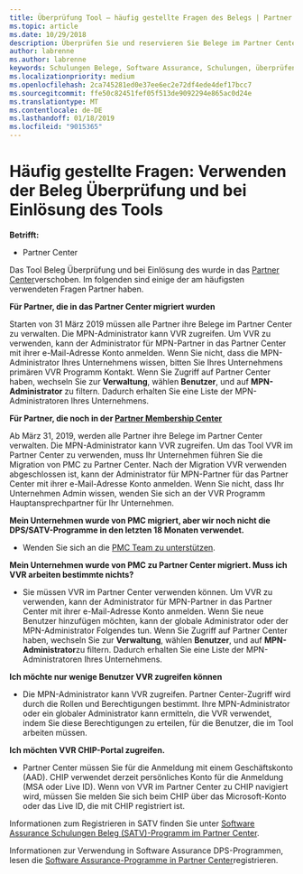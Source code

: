 ```yaml
---
title: Überprüfung Tool – häufig gestellte Fragen des Belegs | Partner Center
ms.topic: article
ms.date: 10/29/2018
description: Überprüfen Sie und reservieren Sie Belege im Partner Center
author: labrenne
ms.author: labrenne
keywords: Schulungen Belege, Software Assurance, Schulungen, überprüfen, Belege, reservieren Beleg
ms.localizationpriority: medium
ms.openlocfilehash: 2ca745281ed0e37ee6ec2e72df4ede4def17bcc7
ms.sourcegitcommit: ffe50c82451fef05f513de9092294e865ac0d24e
ms.translationtype: MT
ms.contentlocale: de-DE
ms.lasthandoff: 01/18/2019
ms.locfileid: "9015365"
---
```

# <a name="faq-using-the-voucher-validation-and-redemption-tool"></a>Häufig gestellte Fragen: Verwenden der Beleg Überprüfung und bei Einlösung des Tools 

**Betrifft:**

- Partner Center

Das Tool Beleg Überprüfung und bei Einlösung des wurde in das [Partner Center](https://partner.microsoft.com/en-us/pcv/dashboard/overview)verschoben. Im folgenden sind einige der am häufigsten verwendeten Fragen Partner haben. 

**Für Partner, die in das Partner Center migriert wurden**

 Starten von 31 März 2019 müssen alle Partner ihre Belege im Partner Center zu verwalten. Die MPN-Administrator kann VVR zugreifen. Um VVR zu verwenden, kann der Administrator für MPN-Partner in das Partner Center mit ihrer e-Mail-Adresse Konto anmelden. Wenn Sie nicht, dass die MPN-Administrator Ihres Unternehmens wissen, bitten Sie Ihres Unternehmens primären VVR Programm Kontakt.  Wenn Sie Zugriff auf Partner Center haben, wechseln Sie zur **Verwaltung**, wählen **Benutzer**, und auf **MPN-Administrator** zu filtern. Dadurch erhalten Sie eine Liste der MPN-Administratoren Ihres Unternehmens.  

**Für Partner, die noch in der [Partner Membership Center](https://partner.microsoft.com/)**

Ab März 31, 2019, werden alle Partner ihre Belege im Partner Center verwalten. Die MPN-Administrator kann VVR zugreifen. Um das Tool VVR im Partner Center zu verwenden, muss Ihr Unternehmen führen Sie die Migration von PMC zu Partner Center. Nach der Migration VVR verwenden abgeschlossen ist, kann der Administrator für MPN-Partner für das Partner Center mit ihrer e-Mail-Adresse Konto anmelden. Wenn Sie nicht, dass Ihr Unternehmen Admin wissen, wenden Sie sich an der VVR Programm Hauptansprechpartner für Ihr Unternehmen.  


**Mein Unternehmen wurde von PMC migriert, aber wir noch nicht die DPS/SATV-Programme in den letzten 18 Monaten verwendet.**

- Wenden Sie sich an die [PMC Team zu unterstützen](proghelp@microsoft.com). 


**Mein Unternehmen wurde von PMC zu Partner Center migriert. Muss ich VVR arbeiten bestimmte nichts?** 

- Sie müssen VVR im Partner Center verwenden können.  Um VVR zu verwenden, kann der Administrator für MPN-Partner in das Partner Center mit ihrer e-Mail-Adresse Konto anmelden. Wenn Sie neue Benutzer hinzufügen möchten, kann der globale Administrator oder der MPN-Administrator Folgendes tun. Wenn Sie Zugriff auf Partner Center haben, wechseln Sie zur **Verwaltung**, wählen **Benutzer**, und auf **MPN-Administrator**zu filtern. Dadurch erhalten Sie eine Liste der MPN-Administratoren Ihres Unternehmens.  

**Ich möchte nur wenige Benutzer VVR zugreifen können**

- Die MPN-Administrator kann VVR zugreifen. Partner Center-Zugriff wird durch die Rollen und Berechtigungen bestimmt. Ihre MPN-Administrator oder ein globaler Administrator kann ermitteln, die VVR verwendet, indem Sie diese Berechtigungen zu erteilen, für die Benutzer, die im Tool arbeiten müssen.

**Ich möchten VVR CHIP-Portal zugreifen.**

- Partner Center müssen Sie für die Anmeldung mit einem Geschäftskonto (AAD).  CHIP verwendet derzeit persönliches Konto für die Anmeldung (MSA oder Live ID).  Wenn von VVR im Partner Center zu CHIP navigiert wird, müssen Sie melden Sie sich beim CHIP über das Microsoft-Konto oder das Live ID, die mit CHIP registriert ist.

Informationen zum Registrieren in SATV finden Sie unter [Software Assurance Schulungen Beleg (SATV)-Programm im Partner Center](software-assurance-satv.md).

Informationen zur Verwendung in Software Assurance DPS-Programmen, lesen die [Software Assurance-Programme in Partner Center](software-assurance-dps.md)registrieren.